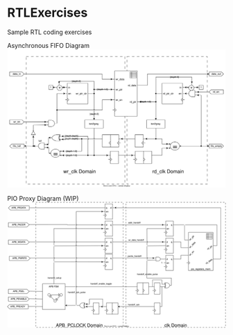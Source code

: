 # RTLExercises
Sample RTL coding exercises

Asynchronous FIFO Diagram
![](diagrams/async_fifo.drawio.svg)

PIO Proxy Diagram (WIP)
![](diagrams/pio_proxy.drawio.svg)